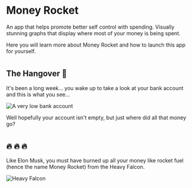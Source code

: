 # Money Rocket
An app that helps promote better self control with spending. Visually stunning graphs that display where most of your money is being spent. 

Here you will learn more about Money Rocket and how to launch this app for yourself. 
#




## The Hangover 🍺

It's been a long week... you wake up to take a look at your bank account and this is what you see...

![A very low bank account](http://cdn1.theodysseyonline.com/files/2016/02/19/635914914275108307-1050090448_Bank-Account-Zero-Balance-Posted-by-@EvilJeanyis-to-Twitter.jpg "A very low bank account")

Well hopefully your account isn't empty, but just where did all that money go?

#


## 🔥 🔥 🔥

Like Elon Musk, you must have burned up all your money like rocket fuel (hence the name Money Rocket) from the Heavy Falcon.

![Heavy Falcon](https://media.giphy.com/media/xUOwFXsOiRuzWfi2xq/giphy.gif "The Heavy Falcon Rocket")